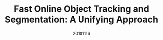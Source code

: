 ---
title: "Fast Online Object Tracking and Segmentation: A Unifying Approach"
date: 20181116
category: "vision"
author_list: "Qiang Wang*, Li Zhang*, Luca Bertinetto*, Weiming Hu, Philip H.S. Torr"
pub_in: "CVPR 2019"
pdf_url: "https://arxiv.org/abs/1812.05050"
code_url: "https://github.com/foolwood/SiamMask"
img_path1: "SiamMask-1.png"
img_path2: "SiamMask-2.png"
---